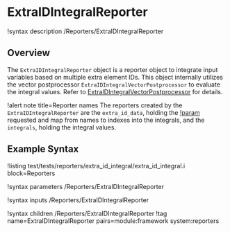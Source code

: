 # ExtraIDIntegralReporter

!syntax description /Reporters/ExtraIDIntegralReporter


## Overview

The `ExtraIDIntegralReporter` object is a reporter object to integrate input variables based on multiple extra element IDs.
This object internally utilizes the vector postprocessor `ExtraIDIntegralVectorPostprocessor` to evaluate the integral values.
Refer to [ExtraIDIntegralVectorPostprocessor](ExtraIDIntegralVectorPostprocessor.md) for details.

!alert note title=Reporter names
The reporters created by the `ExtraIDIntegralReporter` are the `extra_id_data`, holding the [!param](/Reporters/ExtraIDIntegralReporter/id_name)
requested and map from names to indexes into the integrals, and the `integrals`, holding the integral values.

## Example Syntax

!listing test/tests/reporters/extra_id_integral/extra_id_integral.i block=Reporters

!syntax parameters /Reporters/ExtraIDIntegralReporter

!syntax inputs /Reporters/ExtraIDIntegralReporter

!syntax children /Reporters/ExtraIDIntegralReporter
!tag name=ExtraIDIntegralReporter pairs=module:framework system:reporters

